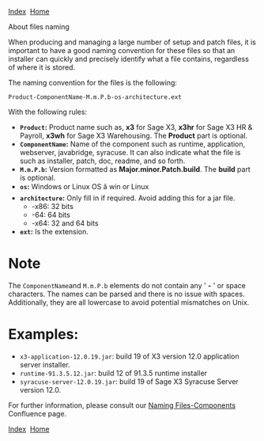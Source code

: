 [Index](index.html)  [Home](getting-started_home.html)

About files naming

When producing and managing a large number of setup and patch files, it is important to have a good naming convention for these files so that an installer can quickly and precisely identify what a file contains, regardless of where it is stored.

The naming convention for the files is the following:

```
Product-ComponentName-M.m.P.b-os-architecture.ext
```

  
With the following rules:

* **`Product`:** Product name such as, **x3** for Sage X3, **x3hr** for Sage X3 HR & Payroll, **x3wh** for Sage X3 Warehousing. The **Product** part is optional.
* **`ComponentName`:** Name of the component such as runtime, application, webserver, javabridge, syracuse. It can also indicate what the file is such as installer, patch, doc, readme, and so forth.
* **`M.m.P.b`:** Version formatted as **Major.minor.Patch.build**. The **build** part is optional.
* **`os`:** Windows or Linux OS â win or Linux
* **`architecture`:** Only fill in if required. Avoid adding this for a jar file.
  + -x86: 32 bits
  + -64: 64 bits
  + -x64: 32 and 64 bits
* **`ext`:** Is the extension.

# Note

The `ComponentName`and `M.m.P.b` elements do not contain any ' **-** ' or space characters. The names can be parsed and there is no issue with spaces. Additionally, they are all lowercase to avoid potential mismatches on Unix.

# Examples:

* `x3-application-12.0.19.jar`: build 19 of X3 version 12.0 application server installer.
* `runtime-91.3.5.12.jar`: build 12 of 91.3.5 runtime installer
* `syracuse-server-12.0.19.jar`: build 19 of Sage X3 Syracuse Server version 12.0.

For further information, please consult our [Naming Files-Components](https://confluence.sage.com/x/rtWRD) Confluence page.

  

[Index](index.html)  [Home](getting-started_home.html)